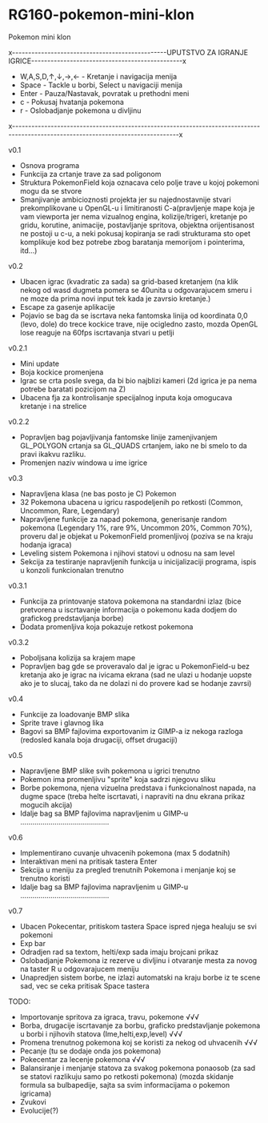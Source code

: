 # RG160-pokemon-mini-klon
Pokemon mini klon

x------------------------------------------------UPUTSTVO ZA IGRANJE IGRICE-----------------------------------------------x

- W,A,S,D,↑,↓,→,← - Kretanje i navigacija menija
- Space - Tackle u borbi, Select u navigaciji menija
- Enter - Pauza/Nastavak, povratak u prethodni meni
- c - Pokusaj hvatanja pokemona
- r - Oslobadjanje pokemona u divljinu

x----------------------------------------------------------------------------------------------------------------------------------x

v0.1
- Osnova programa
- Funkcija za crtanje trave za sad poligonom
- Struktura PokemonField koja oznacava celo polje trave u kojoj pokemoni mogu da se stvore
- Smanjivanje ambicioznosti projekta jer su najednostavnije stvari prekomplikovane u OpenGL-u i limitiranosti C-a(pravljenje mape koja je vam viewporta jer nema vizualnog engina, kolizije/trigeri, kretanje po gridu, korutine, animacije, postavljanje spritova, objektna orijentisanost ne postoji u c-u, a neki pokusaj kopiranja se radi strukturama sto opet komplikuje kod bez potrebe zbog baratanja memorijom i pointerima, itd...)

v0.2
- Ubacen igrac (kvadratic za sada) sa grid-based kretanjem (na klik nekog od wasd dugmeta pomera se 40unita u odgovarajucem smeru i ne moze da prima novi input tek kada je zavrsio kretanje.)
- Escape za gasenje aplikacije
- Pojavio se bag da se iscrtava neka fantomska linija od koordinata 0,0 (levo, dole) do trece kockice trave, nije ocigledno zasto, mozda OpenGL lose reaguje na 60fps iscrtavanja stvari u petlji

v0.2.1
- Mini update
- Boja kockice promenjena
- Igrac se crta posle svega, da bi bio najblizi kameri (2d igrica je pa nema potrebe baratati pozicijom na Z)
- Ubacena fja za kontrolisanje specijalnog inputa koja omogucava kretanje i na strelice

v0.2.2
- Popravljen bag pojavljivanja fantomske linije zamenjivanjem GL_POLYGON crtanja sa GL_QUADS crtanjem, iako ne bi smelo to da pravi ikakvu razliku.
- Promenjen naziv windowa u ime igrice

v0.3
- Napravljena klasa (ne bas posto je C) Pokemon
- 32 Pokemona ubacena u igricu raspodeljenih po retkosti (Common, Uncommon, Rare, Legendary)
- Napravljene funkcije za napad pokemona, generisanje random pokemona (Legendary 1%, rare 9%, Uncommon 20%, Common 70%), proveru dal je objekat u PokemonField promenljivoj (poziva se na kraju hodanja igraca)
- Leveling sistem Pokemona i njihovi statovi u odnosu na sam level
- Sekcija za testiranje napravljenih funkcija u inicijalizaciji programa, ispis u konzoli funkcionalan trenutno

v0.3.1
- Funkcija za printovanje statova pokemona na standardni izlaz (bice pretvorena u iscrtavanje informacija o pokemonu kada dodjem do grafickog predstavljanja borbe)
- Dodata promenljiva koja pokazuje retkost pokemona

v0.3.2
- Poboljsana kolizija sa krajem mape
- Popravljen bag gde se proveravalo dal je igrac u PokemonField-u bez kretanja ako je igrac na ivicama ekrana (sad ne ulazi u hodanje uopste ako je to slucaj, tako da ne dolazi ni do provere kad se hodanje zavrsi)

v0.4
- Funkcije za loadovanje BMP slika
- Sprite trave i glavnog lika
- Bagovi sa BMP fajlovima exportovanim iz GIMP-a iz nekoga razloga (redosled kanala boja drugaciji, offset drugaciji)

v0.5
- Napravljene BMP slike svih pokemona u igrici trenutno
- Pokemon ima promenljivu "sprite" koja sadrzi njegovu sliku
- Borbe pokemona, njena vizuelna predstava i funkcionalnost napada, na dugme space (treba helte iscrtavati, i napraviti na dnu ekrana prikaz mogucih akcija)
- Idalje bag sa BMP fajlovima napravljenim u GIMP-u ............................................

v0.6
- Implementirano cuvanje uhvacenih pokemona (max 5 dodatnih)
- Interaktivan meni na pritisak tastera Enter
- Sekcija u meniju za pregled trenutnih Pokemona i menjanje koj se trenutno koristi
- Idalje bag sa BMP fajlovima napravljenim u GIMP-u ............................................

v0.7
- Ubacen Pokecentar, pritiskom tastera Space ispred njega healuju se svi pokemoni
- Exp bar
- Odradjen rad sa textom, helti/exp sada imaju brojcani prikaz
- Oslobadjanje Pokemona iz rezerve u divljinu i otvaranje mesta za novog na taster R u odgovarajucem meniju
- Unapredjen sistem borbe, ne izlazi automatski na kraju borbe iz te scene sad, vec se ceka pritisak Space tastera

TODO:
- Importovanje spritova za igraca, travu, pokemone √√√
- Borba, drugacije iscrtavanje za borbu, graficko predstavljanje pokemona u borbi i njihovih statova (Ime,helti,exp,level) √√√
- Promena trenutnog pokemona koj se koristi za nekog od uhvacenih √√√
- Pecanje (tu se dodaje onda jos pokemona)
- Pokecentar za lecenje pokemona √√√
- Balansiranje i menjanje statova za svakog pokemona ponaosob (za sad se statovi razlikuju samo po retkosti pokemona) (mozda skidanje formula sa bulbapedije, sajta sa svim informacijama o pokemon igricama)
- Zvukovi
- Evolucije(?)
